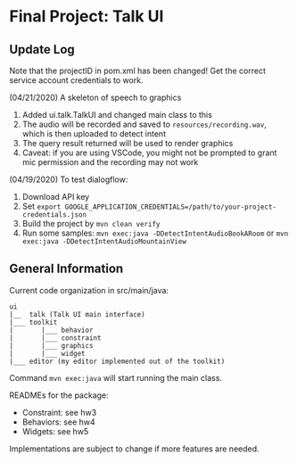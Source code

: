 # Final Project: Talk UI

## Update Log

Note that the projectID in pom.xml has been changed! Get the correct service account credentials to work.

(04/21/2020) A skeleton of speech to graphics

1. Added ui.talk.TalkUI and changed main class to this
2. The audio will be recorded and saved to `resources/recording.wav`, which is then uploaded to detect intent
3. The query result returned will be used to render graphics
4. Caveat: if you are using VSCode, you might not be prompted to grant mic permission and the recording may not work

(04/19/2020) To test dialogflow:

1. Download API key
2. Set `export GOOGLE_APPLICATION_CREDENTIALS=/path/to/your-project-credentials.json`
3. Build the project by `mvn clean verify`
4. Run some samples: `mvn exec:java -DDetectIntentAudioBookARoom` or `mvn exec:java -DDetectIntentAudioMountainView`

## General Information

Current code organization in src/main/java:
```
ui
|__  talk (Talk UI main interface)
|___ toolkit
|       |___ behavior
|       |___ constraint
|       |___ graphics
|       |___ widget
|___ editor (my editor implemented out of the toolkit)
```

Command `mvn exec:java` will start running the main class.

READMEs for the package:

- Constraint: see hw3
- Behaviors: see hw4
- Widgets: see hw5

Implementations are subject to change if more features are needed.
